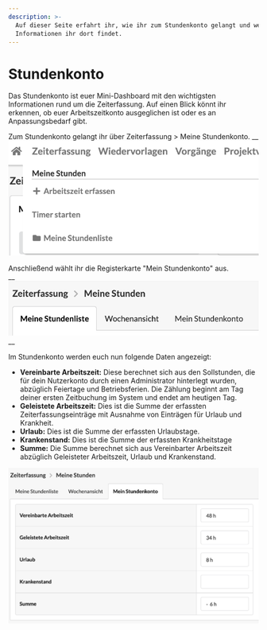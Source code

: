 ```yaml
---
description: >-
  Auf dieser Seite erfahrt ihr, wie ihr zum Stundenkonto gelangt und welche
  Informationen ihr dort findet.
---
```


# Stundenkonto

Das Stundenkonto ist euer Mini-Dashboard mit den wichtigsten Informationen rund um die Zeiterfassung. Auf einen Blick könnt ihr erkennen, ob euer Arbeitszeitkonto ausgeglichen ist oder es an Anpassungsbedarf gibt.

Zum Stundenkonto gelangt ihr über Zeiterfassung &gt; Meine Stundenkonto. __![](../.gitbook/assets/bildschirmfoto-2019-11-18-um-11.45.06.png)

Anschließend wählt ihr die Registerkarte "Mein Stundenkonto" aus.  
__![](../.gitbook/assets/bildschirmfoto-2019-11-25-um-09.29.46.png) __

Im Stundenkonto werden euch nun folgende Daten angezeigt:   


* **Vereinbarte Arbeitszeit:** Diese berechnet sich aus den Sollstunden, die für dein Nutzerkonto durch einen Administrator hinterlegt wurden, abzüglich Feiertage und Betriebsferien. Die Zählung beginnt am Tag deiner ersten Zeitbuchung im System und endet am heutigen Tag.
* **Geleistete Arbeitszeit:** Dies ist die Summe der erfassten Zeiterfassungseinträge mit Ausnahme von Einträgen für Urlaub und Krankheit.
* **Urlaub:** Dies ist die Summe der erfassten Urlaubstage.
* **Krankenstand:** Dies ist die Summe der erfassten Krankheitstage
* **Summe:** Die Summe berechnet sich aus Vereinbarter Arbeitszeit abzüglich  Geleisteter Arbeitszeit, Urlaub und Krankenstand.

![](../.gitbook/assets/bildschirmfoto-2019-11-25-um-09.26.09.png)

